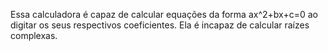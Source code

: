 Essa calculadora é capaz de calcular equações da forma ax^2+bx+c=0 ao digitar os seus respectivos coeficientes. Ela é incapaz de calcular raízes complexas.
